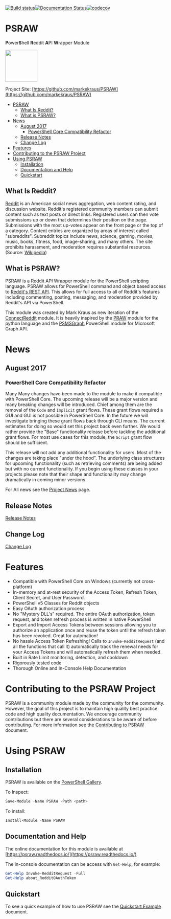 [![Build status](https://ci.appveyor.com/api/projects/status/dirtlaov0dx9i51e/branch/master?svg=true)](https://ci.appveyor.com/project/markekraus/psraw/branch/master)[![Documentation Status](https://readthedocs.org/projects/psraw/badge/?version=latest)](http://psraw.readthedocs.io/en/latest/?badge=latest)[![codecov](https://codecov.io/gh/markekraus/PSRAW/branch/staging/graph/badge.svg)](https://codecov.io/gh/markekraus/PSRAW)

# PSRAW
**P**ower**S**hell **R**eddit **A**PI **W**rapper Module

<img src="http://i.imgur.com/4BCLgcx.png" height="100" width="100"> 

Project Site: [https://github.com/markekraus/PSRAW](https://github.com/markekraus/PSRAW)

- [PSRAW](#psraw)
    - [What Is Reddit?](#what-is-reddit)
    - [What is PSRAW?](#what-is-psraw)
- [News](#news)
    - [August 2017](#august-2017)
        - [PowerShell Core Compatibility Refactor](#powershell-core-compatibility-refactor)
    - [Release Notes](#release-notes)
    - [Change Log](#change-log)
- [Features](#features)
- [Contributing to the PSRAW Project](#contributing-to-the-psraw-project)
- [Using PSRAW](#using-psraw)
    - [Installation](#installation)
    - [Documentation and Help](#documentation-and-help)
    - [Quickstart](#quickstart)

## What Is Reddit? 
[Reddit](https://www.reddit.com) is an American social news aggregation, web content rating, and discussion website. Reddit's registered community members can submit content such as text posts or direct links. Registered users can then vote submissions up or down that determines their position on the page. Submissions with the most up-votes appear on the front page or the top of a category. Content entries are organized by areas of interest called "subreddits". Subreddit topics include news, science, gaming, movies, music, books, fitness, food, image-sharing, and many others. The site prohibits harassment, and moderation requires substantial resources. (Source: [Wikipedia](https://en.wikipedia.org/wiki/Reddit))

## What is PSRAW?
PSRAW is a Reddit API Wrapper module for the PowerShell scripting language. PSRAW allows for PowerShell command and object based access to [Reddit's REST API](https://www.reddit.com/dev/api/). This allows for full access to all of Reddit's features including commenting, posting, messaging, and moderation provided by Reddit's API via PowerShell.

This module was created by Mark Kraus as new iteration of the [ConnectReddit](https://github.com/markekraus/ConnectReddit) module. It is heavily inspired by the [PRAW](https://praw.readthedocs.io/en/latest/) module for the python language and the [PSMSGraph](https://github.com/markekraus/PSMSGraph) PowerShell module for Microsoft Graph API.

# News

## August 2017

### PowerShell Core Compatibility Refactor
Many Many changes have been made to the module to make it compatible with PowerShell Core. The upcoming release will be a major version and many breaking changes will be introduced. Chief among them are the removal of the `Code` and `Implicit` grant flows. These grant flows required a GUI and GUI is not possible in PowerShell Core. In the future we will investigate bringing these grant flows back through CLI means. The current estimates for doing so would set this project back even further. We would rather provide the "Base" functionality release before tackling the additional grant flows. For most use cases for this module, the `Script` grant flow should be sufficient.

This release will not add any additional functionality for users. Most of the changes are taking place "under the hood". The underlying class structures for upcoming functionality (such as retrieving comments) are being added but with no current functionality. If you begin using these classes in your projects please note that their shape and functionality may change dramatically in coming minor versions.


For All news see the [Project News](Project/News.md) page.

## Release Notes
[Release Notes](RELEASE.md)

## Change Log
[Change Log](ChangeLog.md)

# Features
* Compatible with PowerShell Core on Windows (currently not cross-platform)
* In-memory and at-rest security of the Access Token, Refresh Token, Client Secret, and User Password. 
* PowerShell v5 Classes for Reddit objects
* Easy OAuth authorization process
* No "Mystery DLL's" required. The entire OAuth authorization, token request, and token refresh process is written in native PowerShell
* Export and Import Access Tokens between sessions allowing you to authorize an application once and reuse the token until the refresh token has been revoked. Great for automation!
* No hassle Access Token Refreshing! Calls to `Invoke-RedditRequest` (and all the functions that call it) automatically track the renewal needs for your Access Tokens and will automatically refresh them when needed.
* Built in Rate Limit monitoring, detection, and cooldown
* Rigorously tested code
* Thorough Online and In-Console Help Documentation

# Contributing to the PSRAW Project
PSRAW is a community module made by the community for the community. However, the goal of this project is to maintain high quality best practice code and high quality documentation. We encourage community contributions but there are several considerations to be aware of before contributing. For more information see the [Contributing to PSRAW](Project/Contributing.md) document.

# Using PSRAW

## Installation
PSRAW is available on the [PowerShell Gallery](https://www.powershellgallery.com/packages/psraw/). 

To Inspect:
```powershell
Save-Module -Name PSRAW -Path <path> 
```
To install:
```powershell
Install-Module -Name PSRAW
```

## Documentation and Help
The online documentation for this module is available at [https://psraw.readthedocs.io/](https://psraw.readthedocs.io/)

The in-console documentation can be access with `Get-Help`, for example:

```powershell
Get-Help Invoke-RedditRequest -Full
Get-Help about_RedditOAuthToken
```

## Quickstart
To see a quick example of how to use PSRAW see the [Quickstart Example](Examples/Quickstart.md) document.